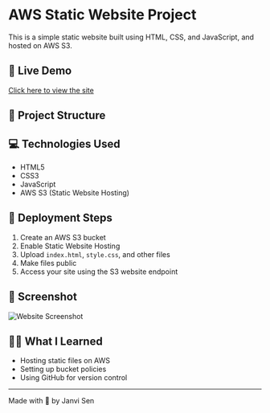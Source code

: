 # AWS Static Website Project

This is a simple static website built using HTML, CSS, and JavaScript, and hosted on AWS S3.

## 🔗 Live Demo

[Click here to view the site]([https://your-s3-site-link.com](http://janvibucket.s3-website-us-east-1.amazonaws.com/))

## 📁 Project Structure

## 💻 Technologies Used
- HTML5
- CSS3
- JavaScript
- AWS S3 (Static Website Hosting)

## 🚀 Deployment Steps

1. Create an AWS S3 bucket
2. Enable Static Website Hosting
3. Upload `index.html`, `style.css`, and other files
4. Make files public
5. Access your site using the S3 website endpoint

## 📸 Screenshot


![Website Screenshot]("C:\Users\prata\Downloads\mywebsite.png")
## 🙋‍♂️ What I Learned

- Hosting static files on AWS
- Setting up bucket policies
- Using GitHub for version control

---

Made with 💜 by Janvi Sen

